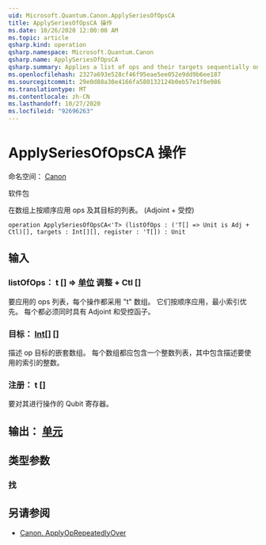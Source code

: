 ```yaml
---
uid: Microsoft.Quantum.Canon.ApplySeriesOfOpsCA
title: ApplySeriesOfOpsCA 操作
ms.date: 10/26/2020 12:00:00 AM
ms.topic: article
qsharp.kind: operation
qsharp.namespace: Microsoft.Quantum.Canon
qsharp.name: ApplySeriesOfOpsCA
qsharp.summary: Applies a list of ops and their targets sequentially on an array. (Adjoint + Controlled)
ms.openlocfilehash: 2327a693e528cf46f95eae5ee052e9dd9b6ee187
ms.sourcegitcommit: 29e0d88a30e4166fa580132124b0eb57e1f0e986
ms.translationtype: MT
ms.contentlocale: zh-CN
ms.lasthandoff: 10/27/2020
ms.locfileid: "92696263"
---
```

# <a name="applyseriesofopsca-operation"></a>ApplySeriesOfOpsCA 操作

命名空间： [Canon](xref:Microsoft.Quantum.Canon)

软件包 [](https://nuget.org/packages/)


在数组上按顺序应用 ops 及其目标的列表。  (Adjoint + 受控) 

```qsharp
operation ApplySeriesOfOpsCA<'T> (listOfOps : ('T[] => Unit is Adj + Ctl)[], targets : Int[][], register : 'T[]) : Unit
```


## <a name="input"></a>输入

### <a name="listofops--t--unit-adj--ctl"></a>listOfOps： t [] => [单位](xref:microsoft.quantum.lang-ref.unit) 调整 + Ctl []

要应用的 ops 列表，每个操作都采用 "t" 数组。 它们按顺序应用，最小索引优先。
每个都必须同时具有 Adjoint 和受控函子。


### <a name="targets--int"></a>目标： [Int](xref:microsoft.quantum.lang-ref.int)[] []

描述 op 目标的嵌套数组。 每个数组都应包含一个整数列表，其中包含描述要使用的索引的整数。


### <a name="register--t"></a>注册： t []

要对其进行操作的 Qubit 寄存器。



## <a name="output--unit"></a>输出： [单元](xref:microsoft.quantum.lang-ref.unit)



## <a name="type-parameters"></a>类型参数

### <a name="t"></a>找



## <a name="see-also"></a>另请参阅

- [Canon. ApplyOpRepeatedlyOver](xref:Microsoft.Quantum.Canon.ApplyOpRepeatedlyOver)